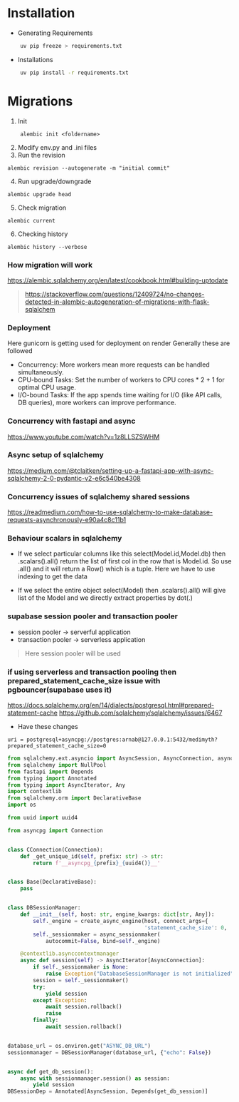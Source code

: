 # Installation
* Generating Requirements
```bash
    uv pip freeze > requirements.txt
```
* Installations
```bash
    uv pip install -r requirements.txt
```
# Migrations
1. Init
```shell
    alembic init <foldername>
```
2. Modify env.py and .ini files
3. Run the revision
```shell
alembic revision --autogenerate -m "initial commit"
```
4. Run upgrade/downgrade
```shell
alembic upgrade head
```
5. Check migration
```shell
alembic current
```
6. Checking history
```shell
alembic history --verbose
```
### How migration will work
https://alembic.sqlalchemy.org/en/latest/cookbook.html#building-uptodate

> https://stackoverflow.com/questions/12409724/no-changes-detected-in-alembic-autogeneration-of-migrations-with-flask-sqlalchem

### Deployment
Here gunicorn is getting used for deployment on render
Generally these are followed
* Concurrency: More workers mean more requests can be handled simultaneously.
* CPU-bound Tasks: Set the number of workers to CPU cores * 2 + 1 for optimal CPU usage.
* I/O-bound Tasks: If the app spends time waiting for I/O (like API calls, DB queries), more workers can improve performance.

### Concurrency with fastapi and async
https://www.youtube.com/watch?v=1z8LLSZSWHM

### Async setup of sqlalchemy
https://medium.com/@tclaitken/setting-up-a-fastapi-app-with-async-sqlalchemy-2-0-pydantic-v2-e6c540be4308


### Concurrency issues of sqlalchemy shared sessions
https://readmedium.com/how-to-use-sqlalchemy-to-make-database-requests-asynchronously-e90a4c8c11b1

### Behaviour scalars in sqlalchemy
* If we select particular columns like this select(Model.id,Model.db) then .scalars().all() return the list of first col in the row that is Model.id.
So use .all() and it will return a Row() which is a tuple. Here we have to use indexing to get the data

* If we select the entire object select(Model) then .scalars().all() will give list of the Model and we directly extract properties by dot(.)

### supabase session pooler and transaction pooler
* session pooler -> serverful application
* transaction pooler -> serverless application
> Here session pooler will be used

### if using serverless and transaction pooling then prepared_statement_cache_size issue with pgbouncer(supabase uses it)
https://docs.sqlalchemy.org/en/14/dialects/postgresql.html#prepared-statement-cache
https://github.com/sqlalchemy/sqlalchemy/issues/6467
* Have these changes
```
uri = postgresql+asyncpg://postgres:arnab@127.0.0.1:5432/medimyth?prepared_statement_cache_size=0
```
```python
from sqlalchemy.ext.asyncio import AsyncSession, AsyncConnection, async_sessionmaker, create_async_engine
from sqlalchemy import NullPool
from fastapi import Depends
from typing import Annotated
from typing import AsyncIterator, Any
import contextlib
from sqlalchemy.orm import DeclarativeBase
import os

from uuid import uuid4

from asyncpg import Connection


class CConnection(Connection):
    def _get_unique_id(self, prefix: str) -> str:
        return f'__asyncpg_{prefix}_{uuid4()}__'


class Base(DeclarativeBase):
    pass


class DBSessionManager:
    def __init__(self, host: str, engine_kwargs: dict[str, Any]):
        self._engine = create_async_engine(host, connect_args={
                                           'statement_cache_size': 0, 'connection_class': CConnection}, **engine_kwargs)
        self._sessionmaker = async_sessionmaker(
            autocommit=False, bind=self._engine)

    @contextlib.asynccontextmanager
    async def session(self) -> AsyncIterator[AsyncConnection]:
        if self._sessionmaker is None:
            raise Exception("DatabaseSessionManager is not initialized")
        session = self._sessionmaker()
        try:
            yield session
        except Exception:
            await session.rollback()
            raise
        finally:
            await session.rollback()


database_url = os.environ.get("ASYNC_DB_URL")
sessionmanager = DBSessionManager(database_url, {"echo": False})


async def get_db_session():
    async with sessionmanager.session() as session:
        yield session
DBSessionDep = Annotated[AsyncSession, Depends(get_db_session)]

```